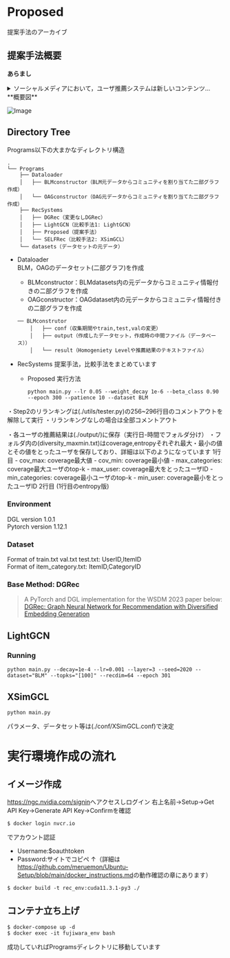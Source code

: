 # Proposed
提案手法のアーカイブ

## 提案手法概要

**あらまし**
<details>
<summary>
ソーシャルメディアにおいて，ユーザ推薦システムは新しいコンテンツ...
</summary>

ソーシャルメディアにおいて，ユーザ推薦システムは新しいコンテンツとの出会いや交友関係の拡大に重要な役割を果たす．しかし，推薦精度の向上を重視するあまり，類似したユーザのみを提示することでエコーチェンバーやフィルターバブルを形成するという問題が指摘されている．本研究では，この問題に対し，ユーザの相互作用とコミュニティ情報を活用した2段階の多様化手法を提案する．第1段階ではデータセット全体の多様性を向上させ，第2段階では個人の推薦リストをリランキングすることで，更なる多様化を実現する．代表的なソーシャルメディアであるTwitter (現X)のデータを用いた実験により，提案手法が従来手法と同等の推薦精度を保ちながら，多様性指標において最大2.5倍の向上を達成することを確認した．

</details>
**概要図**

![Image](https://github.com/user-attachments/assets/b68d47bf-5297-4bf5-ab88-922b78bfe61c)


## Directory Tree
Programs以下の大まかなディレクトリ構造
~~~
.
└── Programs
    ├── Dataloader
    │   ├── BLMconstructor（BLM元データからコミュニティを割り当てた二部グラフ作成）
    │   └── OAGconstructor（OAG元データからコミュニティを割り当てた二部グラフ作成）
    ├── RecSystems
    │   ├── DGRec（変更なしDGRec）
    │   ├── LightGCN（比較手法1: LightGCN）
    │   ├── Proposed（提案手法）
    │   └── SELFRec（比較手法2: XSimGCL）
    └── datasets（データセットの元データ）
~~~

- Dataloader  
    BLM，OAGのデータセット(二部グラフ)を作成
    - BLMconstructor：BLMdatasets内の元データからコミュニティ情報付きの二部グラフを作成
    - OAGconstructor：OAGdataset内の元データからコミュニティ情報付きの二部グラフを作成
    ~~~
    ── BLMconstrutor
        │   ├── conf（収集期間やtrain,test,valの変更）
        │   ├── output（作成したデータセット，作成時の中間ファイル（データベース））
        │   └── result（Homogeniety Levelや推薦結果のテキストファイル）
    ~~~


- RecSystems
    提案手法，比較手法をまとめています
    - Proposed
        実行方法
        ~~~
        python main.py --lr 0.05 --weight_decay 1e-6 --beta_class 0.90 --epoch 300 --patience 10 --dataset BLM
        ~~~
・Step2のリランキングは(./utils/tester.py)の256~296行目のコメントアウトを解除して実行
・リランキングなしの場合は全部コメントアウト

・各ユーザの推薦結果は(./output/)に保存（実行日-時間でフォルダ分け）
・フォルダ内の(diversity_maxmin.txt)はcoverage,entropyそれぞれ最大・最小の値とその値をとったユーザを保存しており、詳細は以下のようになっています
    1行目
    - cov_max: coverage最大値
    - cov_min: coverage最小値
    - max_categories: coverage最大ユーザのtop-k
    - max_user: coverage最大をとったユーザID
    - min_categories: coverage最小ユーザのtop-k
    - min_user: coverage最小をとったユーザID
    2行目
    (1行目のentropy版)
    
### Environment  
DGL version 1.0.1  
Pytorch version 1.12.1  

### Dataset
Format of train.txt val.txt test.txt: UserID,ItemID  
Format of item_category.txt: ItemID,CategoryID  

### Base Method: DGRec  
>A PyTorch and DGL implementation for the WSDM 2023 paper below:  
>[DGRec: Graph Neural Network for Recommendation with Diversified Embedding Generation](https://arxiv.org/pdf/2211.10486.pdf) 

## LightGCN
### Running
~~~
python main.py --decay=1e-4 --lr=0.001 --layer=3 --seed=2020 --dataset="BLM" --topks="[100]" --recdim=64 --epoch 301
~~~

## XSimGCL
~~~
python main.py
~~~

パラメータ、データセット等は(./conf/XSimGCL.conf)で決定


# 実行環境作成の流れ
## イメージ作成
<https://ngc.nvidia.com/signin>へアクセスしログイン
右上名前->Setup->Get API Key->Generate API Key->Confirmを確認
~~~
$ docker login nvcr.io
~~~
でアカウント認証
- Username:$oauthtoken
- Password:サイトでコピペ
↑（詳細は<https://github.com/meruemon/Ubuntu-Setup/blob/main/docker_instructions.md>の動作確認の章にあります）
~~~
$ docker build -t rec_env:cuda11.3.1-py3 ./
~~~
## コンテナ立ち上げ
    $ docker-compose up -d
    $ docker exec -it fujiwara_env bash
成功していればProgramsディレクトリに移動しています